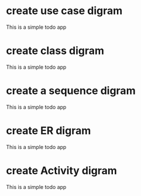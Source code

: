 # create use case digram
This is a simple todo app

# create class digram
This is a simple todo app

# create a sequence digram
This is a simple todo app

# create ER digram
This is a simple todo app

# create Activity digram
This is a simple todo app
